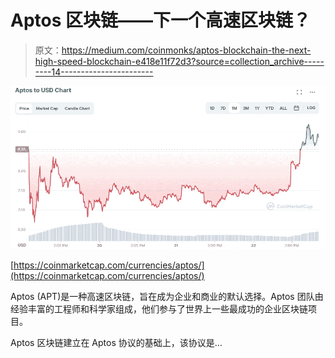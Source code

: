 # Aptos 区块链——下一个高速区块链？

> 原文：<https://medium.com/coinmonks/aptos-blockchain-the-next-high-speed-blockchain-e418e11f72d3?source=collection_archive---------14----------------------->

![](img/d8f0f377ea8f7913279e6239903a679a.png)

[https://coinmarketcap.com/currencies/aptos/](https://coinmarketcap.com/currencies/aptos/)

Aptos (APT)是一种高速区块链，旨在成为企业和商业的默认选择。Aptos 团队由经验丰富的工程师和科学家组成，他们参与了世界上一些最成功的企业区块链项目。

Aptos 区块链建立在 Aptos 协议的基础上，该协议是…